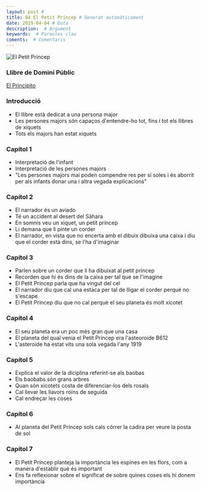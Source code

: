 ```yaml
---
layout: post #
title: 84 El Petit Príncep # Generat automàticament
date: 2019-04-04 # Data
description:  # Argument
keywords:  # Paraules clau
coments:  # Comentaris
---
```


![El Petit Príncep](https://www.caracteristicas.co/wp-content/uploads/2018/07/frase-principito-min-e1533006731570.jpg)

### Llibre de Domini Públic

[El Principito](../../txt/principito.txt)

### Introducció

- El llibre està dedicat a una persona major
- Les persones majors són capaços d'entendre-ho tot, fins i tot els llibres de xiquets
- Tots els majors han estat xiquets

### Capítol 1

- Interpretació de l'infant
- Interpretació de les persones majors
- "Les persones majors mai poden compendre res per sí soles i és aborrit per als infants donar una i altra vegada explicacions"

### Capítol 2

- El narrador és un aviado
- Té un accident al desert del Sàhara
- En somnis veu un xiquet, un petit príncep
- Li demana que li pinte un corder
- El narrador, en vista que no encerta amb el dibuix dibuixa una caixa i diu que el corder està dins, se l'ha d'imaginar

### Capítol 3

- Parlen sobre un corder que li ha dibuixat al petit príncep
- Recorden que hi és dins de la caixa per tal que se l'imagine
- El Petit Príncep parla que ha vingut del cel
- El narrador diu que cal una estaca per tal de lligar el corder perquè no s'escape
- El Petit Príncep diu que no cal perquè el seu planeta és molt xicotet

### Capítol 4

- El seu planeta era un poc més gran que una casa
- El planeta del qual venia el Petit Príncep era l'asteoroide B612
- L'asteroide ha estat vits una sola vegada l'any 1919

### Capítol 5

- Explica el valor de la diciplina referint-se als baobas
- Els baobabs són grans arbres
- Quan són xicotets costa de diferenciar-los dels rosals
- Cal llevar les llavors roïns de seguida
- Cal endreçar les coses

### Capítol 6

- Al planeta del Petit Príncep sols cals córrer la cadira per veure la posta de sol

### Capítol 7

- El Petit Príncep planteja la importància les espines en les flors, com a manera d'establir què és important
- Ens fa reflexionar sobre el significat de sobre quines coses els hi donem importància

